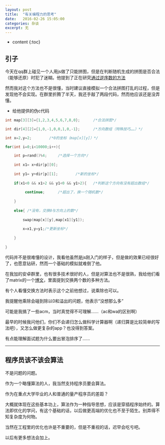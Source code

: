 ```yaml
---
layout: post
title:  "有关编程力的思考"
date:   2016-02-26 15:05:00
categories: 杂谈
excerpt: 无
---
```

* content
{:toc}

## 引子

今天在qq群上碰见一个人用js做了只能拼图，但是在判断随机生成的拼图是否合法（能够还原）时犯了迷糊。他提到了正在研究[通过逆序数的方法](http://bbs.csdn.net/topics/270037619)

然而我对这个方法也不是很懂，当时建议直接模拟一个合法拼图打乱的过程，但是发现他不会实现。在群里折腾了半天，我还手敲了两段代码，然而他应该还是没弄懂。

* 给他提供的伪c代码

```c
int map[3][3]={1,2,3,4,5,6,7,8,0};		/*合法拼图*/

int dir[4][2]={1,0,-1,0,0,1,0,-1};		/*方向数组（特殊技巧……）*/

int x=2,y=2;		/*0的坐标（map[x][y]）*/

for(int i=0;i<10000;i++){

	int p=rand()%4;		/*选择一个方向*/
	
	int x1= x+dir[p][0];
	
	int y1= y+dir[p][1];		/*新的坐标*/
	
	if(x1<0 && x1>2 && y1<0 && y1>2){	/*判断这个方向有没有超出数组*/
	
		 continue;		/*超出了，换一个随机数*/
		 
	}
		 
	else{ /*没有，交换0与方向上的数*/
	
		swap(map[x][y],map[x1][y1]);
		
		x=x1,y=y1;/*更新坐标*/
		
	}
	
}
```

代码并不是很难懂的设计，我看他虽然是js刚入门的样子，但是做的效果已经很好了，也愿意钻研，然而一个基础的模拟就难倒了他。

在我加的安卓群里，也有很多技术很好的人，但是对算法也不是很熟，我给他们看了matrix的一个[博文](http://www.matrix67.com/blog/archives/263)，里面提到交换两个数的多种方法。

有个人看懂交换方法时表示这个之前他想过，说乘除也可以。

我提醒他乘除会碰到除以0和溢出的问题，他表示“没想那么多”

可能是我搞了一些acm，当时真觉得不可理解……（ac和wa的区别啊）

最早的时候我问他们，你们不会递归怎么做科学计算器啊（递归算是比较简单的写法吧），又怎么做更复杂的app？也没得到答案。

有点能理解面试题为什么要出冒泡排序了……

---

## 程序员该不该会算法

不是问题的问题。

作为一个略懂算法的人，我当然支持程序员要会算法。

作为在重点大学毕业的人和普通的量产程序员的差距？

大概就体现在这些基本功上，算法作为一种指导思想，应该是穿插程序始终的。算法即优化的学问，有这个基础的话，以后做更高端的优化也不至于陌生。别弄得不知复杂度为何物。

当然在工程里的优化也许是不重要的，但是不重视的话，迟早会吃亏吧。

以后有更多想法会加上。